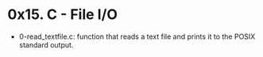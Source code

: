 # 0x15. C - File I/O

* 0-read_textfile.c: function that reads a text file and prints it to the POSIX standard output.
